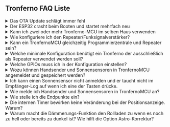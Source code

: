 ## Tronferno FAQ Liste
<details>
<summary>Das OTA Update schlägt immer fehl</summary>

Dies kam schon einige Male vor. Erklärungen dazu finden sich in den Issues im tronferno-mcu-bin repository auf GitHub.

Lösung ist der Download der neuesten Firmware-Version und das flashen über USB. Hinterher funktioniert OTA wieder.
FHEM User können auch ein Update über das TronfernoMCU Modul versuchen, dazu muss die MCU dort über ein USB Gerät verbunden sein, nicht über eine IP Adresse.

Hinweis: Wenn das manuelle flashen irgendwie klemmnt, dann bitte solange versuchen bis es klappt. Das Löschen des Flash-Speichers hilft nicht bei diesem Problem.
Es kann am Treiber liegen oder man muss die Boot-Taste drücken oder eventuell einen Kondensator nachrüsten.
Manche Boards erlauben das erstmalige Flashen ohne den Kondensator, aber weitere Versuche funktionieren nur noch selten.  Ein Skript was das flashen in einer 
Schleife solange probiert, bis es klappt, kann als Notlösung auch helfen.
</details>

<details>
<summary>Der ESP32 crasht beim Booten und startet mehrfach neu</summary>

Falls es kein Bug in der installierten Firmware ist, könnten Datenmüll im Flash-Speicher der Grund sein.
Hier ließ sich das beheben durch ein komplettes Löschen und Neuflashen des Chips. Ein Backkup fast aller Daten über die Webapp ist möglich.
Eigentlich sollte das nicht passieren. Ursache war hier das rüberflashen unterschiedlicher Firmwareversionen mit unterschiedlich großen Partitionen.
</details>

<details>
<summary>Kann ich zwei oder mehr Tronferno-MCU im selben Haus verwenden</summary>

Das ist möglich, aber sie werden nicht zusammenarbeiten sondern sind unabhängig voneinander.

Gründe für mehrere TronfernoMCUs:

  * Verwalten von mehr als 7 Gruppen / 49 Empfängern (Limit pro Programmierzentrale-ID)
  * Bewusstes Aufteilen von Gruppen auf getrennte Zentralen
  * Verwendung eines TronfernoMCUs als Programmierzentrale und zusätzlich einen/mehrere als reinen Repeater/Funksignalverstärker.
</details>

<details>
<summary>Wie konfiguriere ich den Repeater/Funksignalverstärker?</summary>

Der Repeater benötigt eine Senderliste ("White-List") von Funksender-ID die er verstärken soll. Steht ein Funksender nicht auf der Senderliste wird er ignoriert.
Soll z.B. ein Sonnensensor mit der ID 201234 repeatet werden, muss diese ID in die Senderliste eingetragen werden.
Wird nun ein Kommando empfangen was von diesem Sonnensensor gesendet wurde, dann wird eine exakte Kopie dieses Kommando unmittelbar darauf
vom am Tronferno angeschlossenen Sender erneut ausgesendet.
Gibt es mehrere Repeater, dann darf ein Sender nicht bei mehreren Repeatern auf der Senderliste stehen, sondern nur bei genau einem.

</details>

<details>
<summary>Kann ein TronfernoMCU gleichzeitig Programmierzentrale und Repeater sein?</summary>

Ja. Dieses bietet sich an, wenn der Standort von Programmierzentrale und Repeater sowieso am gleichen Ort wäre.

</details>

<details>
<summary>Welche minimale Konfiguration benötigt ein Tronferno der ausschließlich als Repeater verwendet werden soll?</summary>

Wenn ein eigenständiger Repeater benötigt wird, dann beschränkt sich die Konfiguration auf:

* Funkempfänger und Funksender GPIOs (Zahnrad->MCU->Allgemein->Elekrische_Ein_und_Ausgänge)
* Senderliste mit Funksender-IDs (Zahnrad->Sender->Repeater->Senderliste)
* Netzwerkzugang um die Senderliste per Weboberfläche bearbeiten zu können.
* Ohne Netzwerk wird die Senderliste über folgende undokumentierte (provisorische) Kommandozeilen-Option gesetzt oder abgefragt:
      * <pre>config rf-repeater=(ID-Liste|?)</pre>
      *  Beispiel für Senderliste mit drei IDs 10abcd, 201234 und 20abcd:
       <pre>config rf-repeater="10abcd20123420abcd";</pre>
* Alle anderen Funktionen können soweit möglich deaktiviert werden oder können auf Defaultwerten verbleiben.
* In späteren Versionen lassen sich eventuell noch weitere zum repeaten unnötige Funktionen abschalten


</details>

<details>
<summary>Welche GPIOs muss ich in der Konfiguration einstellen?</summary>

In der Regel können relativ beliebige GPIOs in der Schaltung angeschlossen und entsprechend in der Konfiguration zugewiesen werden, solange diese vom verwendeten ESP32-Board nicht anderweitig beansprucht werden (z.B. von einem Ethernet Baustein auf dem Board).


</details>

<details>
<summary>Wozu können Handsender und Sonnensensoren in TronfernoMCU angemeldet und gespeichert werden?</summary>

Der Sinn dabei ist, die aktuelle Position eines Rollladen bestmöglich zu verfolgen. Leider gibt es mit Fernotron keine Möglichkeit einfach den Motor zu fragen welche Position er gerade hat. Also muss diese, soweit möglich, aus den Funk- und Timer-Daten ermittelt werden.

</details>

<details>
<summary>Ich kann einen Sonnensensor nicht anmelden und er taucht nicht im Empfänger-Log auf wenn ich eine der Tasten drücke.</summary>

Vielleicht reicht die Sendeleistung nicht aus, da der Sensor aufgrund zu wenig Sonne noch nicht ausreichend aufgeladen wurde. Er kann zum Anmelden mit einer Lampe geladen werde, und/oder näher an den Empfänger gebracht werden.

</details>

<details>
<summary>Wie melde ich Handsender und Sonnensensoren in TronfernoMCU an?</summary>

Antwort: In Weboberfläche den Tab Zahnrad=>Alias öffnen. Den Button "Start Pairing" drücken. Nun auf dem Handsender STOP oder auf dem Sonnensensor: "SO POS INST" drücken. Das Gerät erscheint als ID in der Liste "All". Im darunter befindlichen Häkchen-Feld alle Empfänger auswählen welche dieser Sender bewegt (bei denen er mittels SET angemeldet wurde).

</details>

<details>
<summary>Wie stelle ich die Endpunkte ein?</summary>

* Weboberfläche Zahnrad->Empfänger->Endpunkte.
* Ein Taster muss angeschlossen sein und konfiguriert sein:
   * Taster an einem GPIO oder GPI und GND anschließen.
   * Taster konfigurieren: Zahnrad->MCU->Allgemein->Elektrische-Ein-und-Ausgänge->Setz-Knopf
   * Bis GPIO33 des ESP32 wird der interne PullUp-Widerstand verwendet.
   * Reine GPIs (GPI34 und höher) brauchen einen externen PullUp-Widerstand (z.b. 1...10 kOhm) zwischen GPI und 3.3V.

</details>

<details>
<summary>Die internen Timer bewirken keine Veränderung bei der Positionsanzeige. Warum?</summary>

Die internen Timer müssen über TronfernoMCU programmiert worden sein, nicht die originale 2411. Es gibt keine Möglichkeit an die in der 2411 und den Motoren gespeicherten Timer-Daten zu gelangen.  Ebenso ist es unmöglich Positionsänderung aufgrund des internen Zufalls-Timer anzuzeigen.
</details>

<details>
<summary>Warum macht die Dämmerungs-Funktion den Rollladen zu wenn es noch zu hell oder bereits zu dunkel ist? Wie hilft die Option Astro-Korrektur?</summary>

Die Astro/Dämmerungs-Funktion verwendet eine Tabelle für ein Halbjahr und der Motor spiegelt diese intern für das andere Halbjahr.
 Leider passen diese Halbjahre nicht exakt zusammen. Es wird immer Tage geben mit falschen Zeiten.
  Man kann durch die Korrektur die Halbjahrs-Tabelle modifizieren, dass Zeiten gewählt werden die für beide Halbjahre einigermaßen passen.
  Entweder eine Zeit die zwischen beiden realen Zeiten liegt, oder eine Zeit die in beiden Halbjahren entweder  niemals vor/nach Dämmerung ist.
  Die korrigierte Tabelle muss dann zu dem betreffenden Rollladen übertragen werden um wirksam zu sein.
  Die Vorhersage der Dämmerung in der Weboberfläche benutzt immer die aktuell voreingestellte Korrektur und die daraus erzeugte Tabelle.
  Wenn die im Rollladen gespeicherte Tabelle eine andere ist, dann werden die Vorhersage-Zeiten nicht damit übereinstimmen.
</details>



